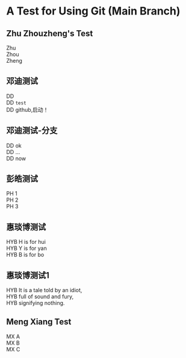 # A Test for Using Git (Main Branch)

## Zhu Zhouzheng's Test

Zhu <br>
Zhou <br>
Zheng

## 邓迪测试
DD <br>
DD ```test```<br>
DD github,启动！<br>

## 邓迪测试-分支
DD ok<br>
DD ...<br>
DD now<br>

## 彭皓测试
PH 1 <br>
PH 2 <br>
PH 3

## 惠琰博测试
HYB H is for hui <br>
HYB Y is for yan <br>
HYB B is for bo

## 惠琰博测试1
HYB It is a tale told by an idiot, <br>
HYB full of sound and fury, <br>
HYB signifying nothing.

## Meng Xiang Test
MX A  
MX B  
MX C  
